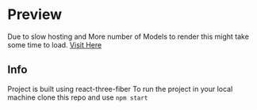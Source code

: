 # Preview

Due to slow hosting and More number of Models to render this might take some time to load.
[Visit Here](https://kaushalpanchal.netlify.app/)

## Info
Project is built using react-three-fiber
To run the project in your local machine clone this repo and use `npm start`
